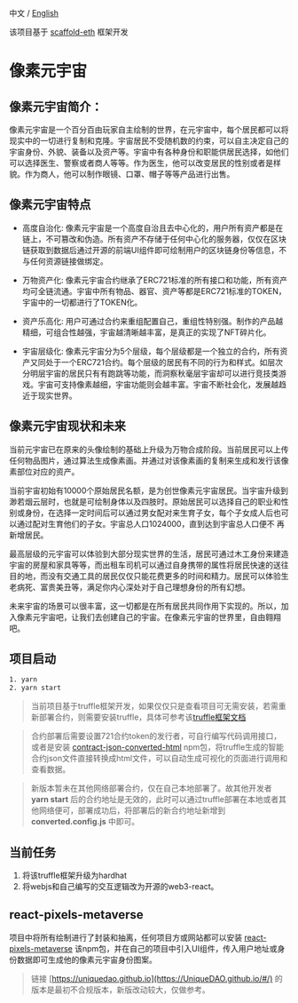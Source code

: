 中文 / [English](https://github.com/UniqueDAO/pixels-metaverse/blob/main/README.md) 

该项目基于 [scaffold-eth](https://github.com/scaffold-eth/scaffold-eth) 框架开发


# 像素元宇宙

## 像素元宇宙简介：

像素元宇宙是一个百分百由玩家自主绘制的世界，在元宇宙中，每个居民都可以将现实中的一切进行复制和克隆。宇宙居民不受随机数的约束，可以自主决定自己的宇宙身份、外貌、装备以及资产等。宇宙中有各种身份和职能供居民选择，如他们可以选择医生、警察或者商人等等。作为医生，他可以改变居民的性别或者是样貌。作为商人，他可以制作眼镜、口罩、帽子等等产品进行出售。

## 像素元宇宙特点

* 高度自治化: 像素元宇宙是一个高度自治且去中心化的，用户所有资产都是在链上，不可篡改和伪造。所有资产不存储于任何中心化的服务器，仅仅在区块链获取到数据后通过开源的前端UI组件即可绘制用户的区块链身份等信息，不与任何资源链接做绑定。

* 万物资产化: 像素元宇宙合约继承了ERC721标准的所有接口和功能，所有资产均可全链流通。宇宙中所有物品、器官、资产等都是ERC721标准的TOKEN，宇宙中的一切都进行了TOKEN化。

* 资产乐高化: 用户可通过合约来重组配置自己，重组性特别强。制作的产品越精细，可组合性越强，宇宙越清晰越丰富，是真正的实现了NFT碎片化。

* 宇宙层级化: 像素元宇宙分为5个层级，每个层级都是一个独立的合约，所有资产又同处于一个ERC721合约。每个层级的居民有不同的行为和样式。如层次分明层宇宙的居民只有有跑跳等功能，而洞察秋毫层宇宙却可以进行竞技类游戏。宇宙可支持像素越细，宇宙功能则会越丰富。宇宙不断社会化，发展越趋近于现实世界。

## 像素元宇宙现状和未来

当前元宇宙已在原来的头像绘制的基础上升级为万物合成阶段。当前居民可以上传任何物品图片，通过算法生成像素画。并通过对该像素画的复制来生成和发行该像素部位对应的资产。

当前宇宙初始有10000个原始居民名额，是为创世像素元宇宙居民。当宇宙升级到渺若烟云层时，也就是可绘制身体以及四肢时。原始居民可以选择自己的职业和性别或身份，在选择一定时间后可以通过男女配对来生育子女，每个子女成人后也可以通过配对生育他们的子女。宇宙总人口1024000，直到达到宇宙总人口便不
再新增居民。

最高层级的元宇宙可以体验到大部分现实世界的生活，居民可通过木工身份来建造宇宙的房屋和家具等等，而出租车司机可以通过自身携带的属性将居民快速的送往目的地，而没有交通工具的居民仅仅只能花费更多的时间和精力。居民可以体验生老病死、富贵美丑等，满足你内心深处对于自己理想身份的所有幻想。

未来宇宙的场景可以很丰富，这一切都是在所有居民共同作用下实现的。所以，加入像素元宇宙吧，让我们去创建自己的宇宙。在像素元宇宙的世界里，自由翱翔吧。


## 项目启动
```sh
1. yarn
2. yarn start
```

> 当前项目基于truffle框架开发，如果仅仅只是查看项目可无需安装，若需重新部署合约，则需要安装truffle，具体可参考该[truffle框架文档](https://learnblockchain.cn/docs/truffle/index.html)

> 合约部署后需要设置721合约token的发行者，可自行编写代码调用接口，或者是安装 [contract-json-converted-html](https://github.com/xiangzhengfeng/truffle-contract-json-converted-html) npm包，将truffle生成的智能合约json文件直接转换成html文件，可以自动生成可视化的页面进行调用和查看数据。

> 新版本暂未在其他网络部署合约，仅在自己本地部署了。故其他开发者 <strong>yarn start</strong> 后的合约地址是无效的，此时可以通过truffle部署在本地或者其他网络便可，部署成功后，将部署后的新合约地址新增到 <strong>converted.config.js</strong> 中即可。

## 当前任务
1. 将该truffle框架升级为hardhat
2. 将webjs和自己编写的交互逻辑改为开源的web3-react。


## react-pixels-metaverse
项目中将所有绘制进行了封装和抽离，任何项目方或网站都可以安装 [react-pixels-metaverse](https://github.com/UniqueDAO/react-pixels-metaverse) 该npm包，并在自己的项目中引入UI组件，传入用户地址或身份数据即可生成他的像素元宇宙身份图案。

> 链接 [https://uniquedao.github.io](https://UniqueDAO.github.io/#/) 的版本是最初不合规版本，新版改动较大，仅做参考。
